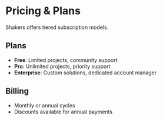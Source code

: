 # Pricing & Plans

Shakers offers tiered subscription models.

## Plans
- **Free**: Limited projects, community support
- **Pro**: Unlimited projects, priority support
- **Enterprise**: Custom solutions, dedicated account manager

## Billing
- Monthly or annual cycles
- Discounts available for annual payments
